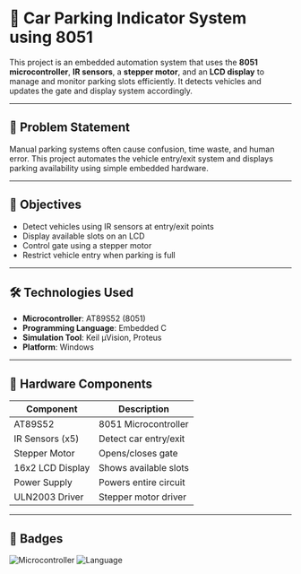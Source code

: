 # 🚗 Car Parking Indicator System using 8051

This project is an embedded automation system that uses the **8051 microcontroller**, **IR sensors**, a **stepper motor**, and an **LCD display** to manage and monitor parking slots efficiently. It detects vehicles and updates the gate and display system accordingly.

---

## 📌 Problem Statement

Manual parking systems often cause confusion, time waste, and human error. This project automates the vehicle entry/exit system and displays parking availability using simple embedded hardware.

---

## 🎯 Objectives

- Detect vehicles using IR sensors at entry/exit points
- Display available slots on an LCD
- Control gate using a stepper motor
- Restrict vehicle entry when parking is full

---

## 🛠️ Technologies Used

- **Microcontroller**: AT89S52 (8051)
- **Programming Language**: Embedded C
- **Simulation Tool**: Keil µVision, Proteus
- **Platform**: Windows

---

## 🔩 Hardware Components

| Component        | Description                                |
|------------------|--------------------------------------------|
| AT89S52          | 8051 Microcontroller                       |
| IR Sensors (x5)  | Detect car entry/exit                      |
| Stepper Motor    | Opens/closes gate                         |
| 16x2 LCD Display | Shows available slots                     |
| Power Supply     | Powers entire circuit                      |
| ULN2003 Driver   | Stepper motor driver                       |

---

## 🏁 Badges

![Microcontroller](https://img.shields.io/badge/Microcontroller-8051-blue)
![Language](https://img.shields.io/badge/Language-EmbeddedC-orange)


